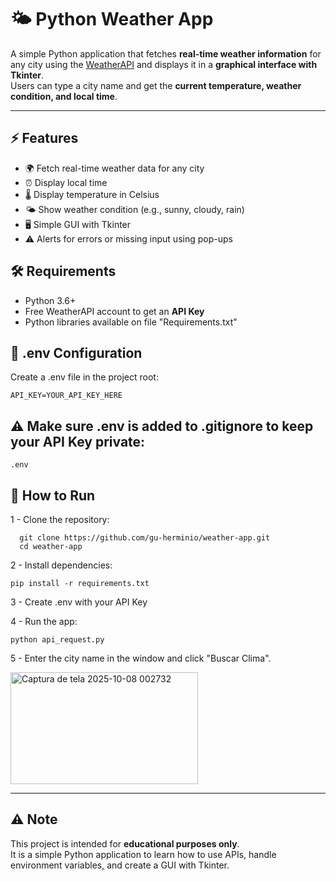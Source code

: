 # 🌤️ Python Weather App

A simple Python application that fetches **real-time weather information** for any city using the [WeatherAPI](https://www.weatherapi.com/) and displays it in a **graphical interface with Tkinter**.  
Users can type a city name and get the **current temperature, weather condition, and local time**.

---

## ⚡ Features

- 🌍 Fetch real-time weather data for any city  
- ⏰ Display local time  
- 🌡️ Display temperature in Celsius  
- 🌤️ Show weather condition (e.g., sunny, cloudy, rain)  
- 🖥️ Simple GUI with Tkinter  
- ⚠️ Alerts for errors or missing input using pop-ups

## 🛠️ Requirements

- Python 3.6+  
- Free WeatherAPI account to get an **API Key**  
- Python libraries available on file "Requirements.txt"
  
## 🔑 .env Configuration
Create a .env file in the project root:
```
API_KEY=YOUR_API_KEY_HERE
```
## ⚠️ Make sure .env is added to .gitignore to keep your API Key private:

```
.env
```
## 🚀 How to Run

1 - Clone the repository:

```
  git clone https://github.com/gu-herminio/weather-app.git
  cd weather-app
```
2 - Install dependencies:
```
pip install -r requirements.txt

```
3 - Create .env with your API Key

4 - Run the app:

```
python api_request.py
```

5 - Enter the city name in the window and click "Buscar Clima".

<img width="300" height="179" alt="Captura de tela 2025-10-08 002732" src="https://github.com/user-attachments/assets/f015d667-aea2-4434-b02e-c23054409323" />

---

## ⚠️ Note

This project is intended for **educational purposes only**.  
It is a simple Python application to learn how to use APIs, handle environment variables, and create a GUI with Tkinter.
